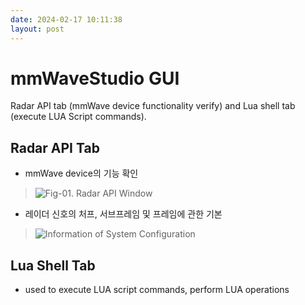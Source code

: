 ```yaml
---
date: 2024-02-17 10:11:38
layout: post
---
```


# mmWaveStudio GUI  
Radar API tab (mmWave device functionality verify) and Lua shell tab (execute LUA Script commands).

## Radar API Tab  
- mmWave device의 기능 확인  
> ![Fig-01. Radar API Window](https://encrypted-tbn0.gstatic.com/images?q=tbn:ANd9GcRZvFB7Zc6s-eMWeFCnPq4FSRZwP0pyWmX96A&usqp=CAU)


- 레이더 신호의 처프, 서브프레임 및 프레임에 관한 기본  
> ![Information of System Configuration](https://e2e.ti.com/resized-image/__size/1230x0/__key/communityserver-discussions-components-files/1023/TI_5F00_radar_5F00_API.png)


## Lua Shell Tab  
- used to execute LUA script commands, perform LUA operations